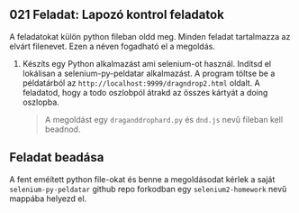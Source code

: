 ## 021 Feladat: Lapozó kontrol feladatok

A feladatokat külön python fileban oldd meg. Minden feladat tartalmazza az elvárt filenevet. Ezen a néven fogadható el a megoldás.

1)  Készíts egy Python alkalmazást ami selenium-ot használ. Indítsd el lokálisan a selenium-py-peldatar alkalmazást. A program töltse be a példatárból az `http://localhost:9999/dragndrop2.html` oldalt. A feladatod, hogy a todo oszlobpól átrakd az összes kártyát a doing oszlopba.
    > A megoldást egy `draganddrophard.py` és `dnd.js` nevű fileban kell beadnod.

## Feladat beadása
A fent eméített python file-okat és benne a megoldásodat kérlek a saját `selenium-py-peldatar` github repo forkodban egy `selenium2-homework` nevű mappába helyezd el.
